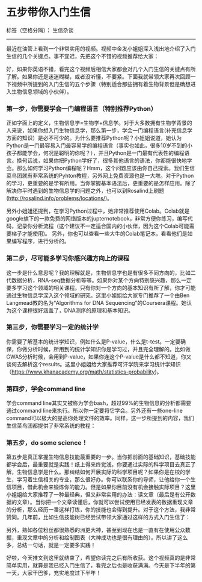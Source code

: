 # 五步带你入门生信

标签（空格分隔）： 生信杂谈

---

最近在油管上看到一个非常实用的视频。视频中金发小姐姐深入浅出地介绍了入门生信的几个关键点。事不宜迟，先把这个不错的视频推荐给大家：


好，如果你英语不错，看完这个视频后相信大家都会对几个入门生信的关键点有所了解。如果你还是迷迷糊糊，或者没听懂，不要紧。下面我就带领大家再次回顾一下视频中所提到的入门生信的五个步骤（特别适合那些拥有着生物背景但是确想进入生物信息领域的小伙伴）。

### 第一步，你需要学会一门编程语言（特别推荐Python）

正如字面上的定义，生物信息学=生物学+信息学。对于大多数拥有生物学背景的人来说，如果你想入门生物信息学，那么第一步，学会一门编程语言(补充信息学方面的知识）是必不可少的。为什么要推荐Python呢？小姐姐说道，她认为Python是一门最容易入门最容易学的编程语言（事实也如此，很多10岁不到的小孩子都能学会，何况是聪明的你呢？），并且Python是一门最有代表性的编程语言。换句话说，如果你把Python学好了，很多其他语言的语法，你都能很快地学会。那么如何学习Python编程呢？Hmm，这个问题应该由你自己探索。我们生信菜鸟团就有非常系统的Pyhton教程，另外网上免费资源也是一大堆。对于Python的学习，更重要的是学有所用。当你掌握基本语法后，更重要的是怎样应用。除了解决你平时遇到的生物信息学的问题之外，也可以到Rosalind上刷题(http://rosalind.info/problems/locations/)。

另外小姐姐还提到，在学习Python过程中，她非常推荐使用Colab。Colab就是google旗下的一款免费的网络版本的jupternotebook，非常方便你练习，编写代码，记录你分析流程（这个建议不一定适合国内的小伙伴，因为这个Colab可能需要梯子才能使用)。 另外，你也可以查看一些大牛的Colab笔记本，看看他们是如果编写程序，进行分析的。

### 第二步，尽可能多学习你感兴趣方向上的课程

这一步是什么意思呢？我的理解就是，生物信息学也是有很多不同方向的，比如二代数据分析，RNA-seq数据分析等等。如果你对某个方向特别感兴趣，那么一定要多学习这个领域的相关课程。只有你对一个方向的基本知识有所了解，你才可能通过生物信息学深入这个领域的研究。这里小姐姐给大家专门推荐了一个由Ben Langmead教的名为“Algorithms for DNA Sequencing”的Coursera课程。她认为这个课程很好涵盖了，DNA测序的原理和基本知识。

### 第三步，你需要学习一定的统计学

你需要了解基本的统计学知识，例如什么是P-value，什么是t-test。一定要确保，你做分析时候，所用到的统计学知识你是学习过，并且完全理解的。比如做GWAS分析时候，会用到P-value，如果你连这个P-value是什么都不知道，你又谈何去解析这个results。这里小姐姐给大家推荐可汗学院来学习统计学知识（https://www.khanacademy.org/math/statistics-probability)。

### 第四步，学会command line

学会command line其实又被称为学会bash，超过99%的生物信息的分析都需要通过command line来执行。所以你一定要将它学会。另外还有一些one-line command可以极大的提高你处理文件的效率。同样，这一步所提到的内容，我们生信菜鸟团都提供了非常系统的教程：

### 第五步，do some science！

第五步是真正掌握生物信息技能最重要的一步。当你把前面的基础知识，基础技能都学会后，最重要就是实践！纸上得来终觉浅，你要通过实际的科学项目去真正了解，生物信息学是什么。那纠结如何开展实际的科学项目呢？如果你是在校的学生，学习着生信相关的专业，那么很好办。你可以联系你的导师，让他给你一个生信项目，借此机会来锻炼你的能力。但是如果你目前没有机会接触实际项目？这里小姐姐给大家推荐了一种最经典，但又非常实用的办法：读文章（最后是有公开数据的文章）。当你把一个文章读懂后，你就可以尝试使用已经发表的数据重现文章的分析，那么经历一番这样打练，你的技能也会得到提升。对于这个方法，我非常赞同。几年前，比如生信技能树已经尝试带领大家通过这样的方式入门生信了：

另外，熟如各位粉丝都很熟悉的洲更大神，甚至到现在也是一直有在使用公众数据，重现文章中的分析和绘制图表（大神成功也是很有理由的）。所以讲了这么多，总结一句话，就是一定要多实践！

好啦，今天推文到这里就结束了，希望你读完之后有所收获。这个视频真的是非常简单实用，就算是我已经入门生信了，看完之后也是收获满满。今天是下半年的第一天，大家干巴爹，充实地度过下半年！
